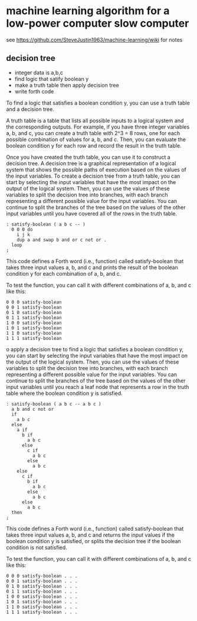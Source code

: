 # machine learning algorithm for a low-power computer slow computer
see https://github.com/SteveJustin1963/machine-learning/wiki for notes 

## decision tree
- integer data is a,b,c
- find logic that satify boolean y
- make a truth table then apply decision tree
- write forth code

To find a logic that satisfies a boolean condition y, you can use a truth table and a decision tree.

A truth table is a table that lists all possible inputs to a logical system and the corresponding outputs. For example, if you have three integer variables a, b, and c, you can create a truth table with 2^3 = 8 rows, one for each possible combination of values for a, b, and c. Then, you can evaluate the boolean condition y for each row and record the result in the truth table.

Once you have created the truth table, you can use it to construct a decision tree. A decision tree is a graphical representation of a logical system that shows the possible paths of execution based on the values of the input variables. To create a decision tree from a truth table, you can start by selecting the input variables that have the most impact on the output of the logical system. Then, you can use the values of these variables to split the decision tree into branches, with each branch representing a different possible value for the input variables. You can continue to split the branches of the tree based on the values of the other input variables until you have covered all of the rows in the truth table.
```
: satisfy-boolean ( a b c -- )
  0 0 0 do
    i j k
    dup a and swap b and or c not or .
  loop
;
```
This code defines a Forth word (i.e., function) called satisfy-boolean that takes three input values a, b, and c and prints the result of the boolean condition y for each combination of a, b, and c.

To test the function, you can call it with different combinations of a, b, and c like this:
```
0 0 0 satisfy-boolean
0 0 1 satisfy-boolean
0 1 0 satisfy-boolean
0 1 1 satisfy-boolean
1 0 0 satisfy-boolean
1 0 1 satisfy-boolean
1 1 0 satisfy-boolean
1 1 1 satisfy-boolean
```

o apply a decision tree to find a logic that satisfies a boolean condition y, you can start by selecting the input variables that have the most impact on the output of the logical system. Then, you can use the values of these variables to split the decision tree into branches, with each branch representing a different possible value for the input variables. You can continue to split the branches of the tree based on the values of the other input variables until you reach a leaf node that represents a row in the truth table where the boolean condition y is satisfied.
```
: satisfy-boolean ( a b c -- a b c )
  a b and c not or
  if
    a b c
  else
    a if
      b if
        a b c
      else
        c if
          a b c
        else
          a b c
    else
      c if
        b if
          a b c
        else
          a b c
      else
        a b c
  then
;
```
This code defines a Forth word (i.e., function) called satisfy-boolean that takes three input values a, b, and c and returns the input values if the boolean condition y is satisfied, or splits the decision tree if the boolean condition is not satisfied.

To test the function, you can call it with different combinations of a, b, and c like this:
```
0 0 0 satisfy-boolean . . .
0 0 1 satisfy-boolean . . .
0 1 0 satisfy-boolean . . .
0 1 1 satisfy-boolean . . .
1 0 0 satisfy-boolean . . .
1 0 1 satisfy-boolean . . .
1 1 0 satisfy-boolean . . .
1 1 1 satisfy-boolean . . .
```

